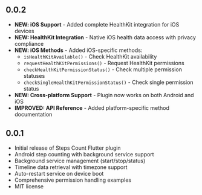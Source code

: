 ## 0.0.2

* **NEW: iOS Support** - Added complete HealthKit integration for iOS devices
* **NEW: HealthKit Integration** - Native iOS health data access with privacy compliance
* **NEW: iOS Methods** - Added iOS-specific methods:
  - `isHealthKitAvailable()` - Check HealthKit availability
  - `requestHealthKitPermissions()` - Request HealthKit permissions
  - `checkHealthKitPermissionStatus()` - Check multiple permission statuses
  - `checkSingleHealthKitPermissionStatus()` - Check single permission status
* **NEW: Cross-platform Support** - Plugin now works on both Android and iOS
* **IMPROVED: API Reference** - Added platform-specific method documentation

## 0.0.1

* Initial release of Steps Count Flutter plugin
* Android step counting with background service support
* Background service management (start/stop/status)
* Timeline data retrieval with timezone support
* Auto-restart service on device boot
* Comprehensive permission handling examples
* MIT license
